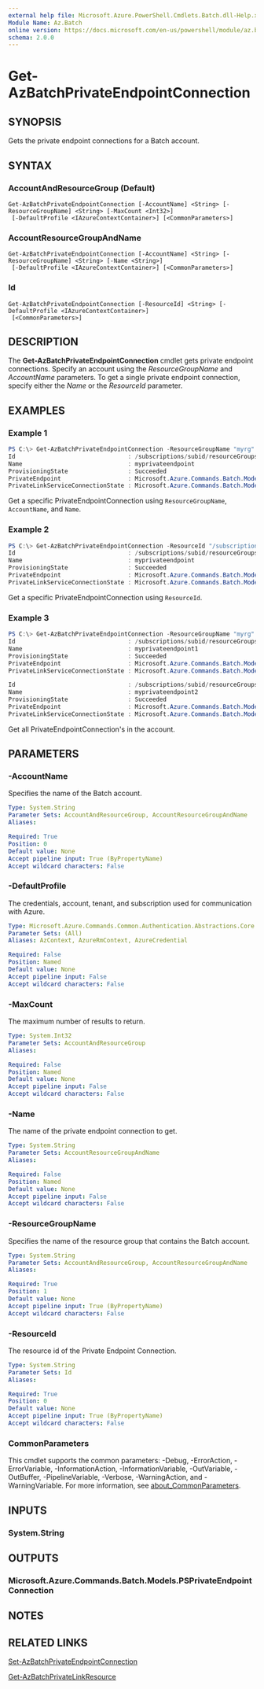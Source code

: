 ```yaml
---
external help file: Microsoft.Azure.PowerShell.Cmdlets.Batch.dll-Help.xml
Module Name: Az.Batch
online version: https://docs.microsoft.com/en-us/powershell/module/az.batch/get-azbatchprivateendpointconnection
schema: 2.0.0
---
```


# Get-AzBatchPrivateEndpointConnection

## SYNOPSIS
Gets the private endpoint connections for a Batch account.

## SYNTAX

### AccountAndResourceGroup (Default)
```
Get-AzBatchPrivateEndpointConnection [-AccountName] <String> [-ResourceGroupName] <String> [-MaxCount <Int32>]
 [-DefaultProfile <IAzureContextContainer>] [<CommonParameters>]
```

### AccountResourceGroupAndName
```
Get-AzBatchPrivateEndpointConnection [-AccountName] <String> [-ResourceGroupName] <String> [-Name <String>]
 [-DefaultProfile <IAzureContextContainer>] [<CommonParameters>]
```

### Id
```
Get-AzBatchPrivateEndpointConnection [-ResourceId] <String> [-DefaultProfile <IAzureContextContainer>]
 [<CommonParameters>]
```

## DESCRIPTION
The **Get-AzBatchPrivateEndpointConnection** cmdlet gets private endpoint connections.
Specify an account using the *ResourceGroupName* and *AccountName* parameters.
To get a single private endpoint connection, specify either the *Name* or the *ResourceId* parameter.

## EXAMPLES

### Example 1
```powershell
PS C:\> Get-AzBatchPrivateEndpointConnection -ResourceGroupName "myrg" -AccountName "myaccount" -Name "myprivateendpoint"
Id                                : /subscriptions/subid/resourceGroups/myrg/providers/Microsoft.Batch/batchAccounts/myaccount/privateEndpointConnections/myprivateendpoint
Name                              : myprivateendpoint
ProvisioningState                 : Succeeded
PrivateEndpoint                   : Microsoft.Azure.Commands.Batch.Models.PSPrivateEndpoint
PrivateLinkServiceConnectionState : Microsoft.Azure.Commands.Batch.Models.PSPrivateLinkServiceConnectionState
```

Get a specific PrivateEndpointConnection using `ResourceGroupName`, `AccountName`, and `Name`.

### Example 2
```powershell
PS C:\> Get-AzBatchPrivateEndpointConnection -ResourceId "/subscriptions/subid/resourceGroups/myrg/providers/Microsoft.Batch/batchAccounts/myaccount/privateEndpointConnections/myprivateendpoint"
Id                                : /subscriptions/subid/resourceGroups/myrg/providers/Microsoft.Batch/batchAccounts/myaccount/privateEndpointConnections/myprivateendpoint
Name                              : myprivateendpoint
ProvisioningState                 : Succeeded
PrivateEndpoint                   : Microsoft.Azure.Commands.Batch.Models.PSPrivateEndpoint
PrivateLinkServiceConnectionState : Microsoft.Azure.Commands.Batch.Models.PSPrivateLinkServiceConnectionState
```

Get a specific PrivateEndpointConnection using `ResourceId`.

### Example 3
```powershell
PS C:\> Get-AzBatchPrivateEndpointConnection -ResourceGroupName "myrg" -AccountName "myaccount"
Id                                : /subscriptions/subid/resourceGroups/myrg/providers/Microsoft.Batch/batchAccounts/myaccount/privateEndpointConnections/myprivateendpoint1
Name                              : myprivateendpoint1
ProvisioningState                 : Succeeded
PrivateEndpoint                   : Microsoft.Azure.Commands.Batch.Models.PSPrivateEndpoint
PrivateLinkServiceConnectionState : Microsoft.Azure.Commands.Batch.Models.PSPrivateLinkServiceConnectionState

Id                                : /subscriptions/subid/resourceGroups/myrg/providers/Microsoft.Batch/batchAccounts/myaccount/privateEndpointConnections/myprivateendpoint2
Name                              : myprivateendpoint2
ProvisioningState                 : Succeeded
PrivateEndpoint                   : Microsoft.Azure.Commands.Batch.Models.PSPrivateEndpoint
PrivateLinkServiceConnectionState : Microsoft.Azure.Commands.Batch.Models.PSPrivateLinkServiceConnectionState
```

Get all PrivateEndpointConnection's in the account.

## PARAMETERS

### -AccountName
Specifies the name of the Batch account.

```yaml
Type: System.String
Parameter Sets: AccountAndResourceGroup, AccountResourceGroupAndName
Aliases:

Required: True
Position: 0
Default value: None
Accept pipeline input: True (ByPropertyName)
Accept wildcard characters: False
```

### -DefaultProfile
The credentials, account, tenant, and subscription used for communication with Azure.

```yaml
Type: Microsoft.Azure.Commands.Common.Authentication.Abstractions.Core.IAzureContextContainer
Parameter Sets: (All)
Aliases: AzContext, AzureRmContext, AzureCredential

Required: False
Position: Named
Default value: None
Accept pipeline input: False
Accept wildcard characters: False
```

### -MaxCount
The maximum number of results to return.

```yaml
Type: System.Int32
Parameter Sets: AccountAndResourceGroup
Aliases:

Required: False
Position: Named
Default value: None
Accept pipeline input: False
Accept wildcard characters: False
```

### -Name
The name of the private endpoint connection to get.

```yaml
Type: System.String
Parameter Sets: AccountResourceGroupAndName
Aliases:

Required: False
Position: Named
Default value: None
Accept pipeline input: False
Accept wildcard characters: False
```

### -ResourceGroupName
Specifies the name of the resource group that contains the Batch account.

```yaml
Type: System.String
Parameter Sets: AccountAndResourceGroup, AccountResourceGroupAndName
Aliases:

Required: True
Position: 1
Default value: None
Accept pipeline input: True (ByPropertyName)
Accept wildcard characters: False
```

### -ResourceId
The resource id of the Private Endpoint Connection.

```yaml
Type: System.String
Parameter Sets: Id
Aliases:

Required: True
Position: 0
Default value: None
Accept pipeline input: True (ByPropertyName)
Accept wildcard characters: False
```

### CommonParameters
This cmdlet supports the common parameters: -Debug, -ErrorAction, -ErrorVariable, -InformationAction, -InformationVariable, -OutVariable, -OutBuffer, -PipelineVariable, -Verbose, -WarningAction, and -WarningVariable. For more information, see [about_CommonParameters](http://go.microsoft.com/fwlink/?LinkID=113216).

## INPUTS

### System.String

## OUTPUTS

### Microsoft.Azure.Commands.Batch.Models.PSPrivateEndpointConnection

## NOTES

## RELATED LINKS

[Set-AzBatchPrivateEndpointConnection](./Set-AzBatchPrivateEndpointConnection.md)

[Get-AzBatchPrivateLinkResource](./Get-AzBatchPrivateLinkResource.md)